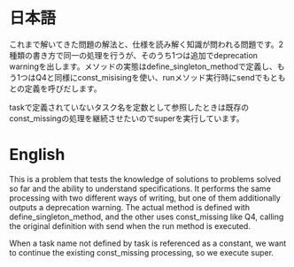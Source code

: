 # 日本語

これまで解いてきた問題の解法と、仕様を読み解く知識が問われる問題です。2種類の書き方で同一の処理を行うが、そのうち1つは追加でdeprecation warningを出します。メソッドの実態はdefine_singleton_methodで定義し、もう1つはQ4と同様にconst_misisingを使い、runメソッド実行時にsendでもともとの定義を呼びだします。

taskで定義されていないタスク名を定数として参照したときは既存のconst_missingの処理を継続させたいのでsuperを実行しています。

# English

This is a problem that tests the knowledge of solutions to problems solved so far and the ability to understand specifications. It performs the same processing with two different ways of writing, but one of them additionally outputs a deprecation warning. The actual method is defined with define_singleton_method, and the other uses const_missing like Q4, calling the original definition with send when the run method is executed.

When a task name not defined by task is referenced as a constant, we want to continue the existing const_missing processing, so we execute super.
